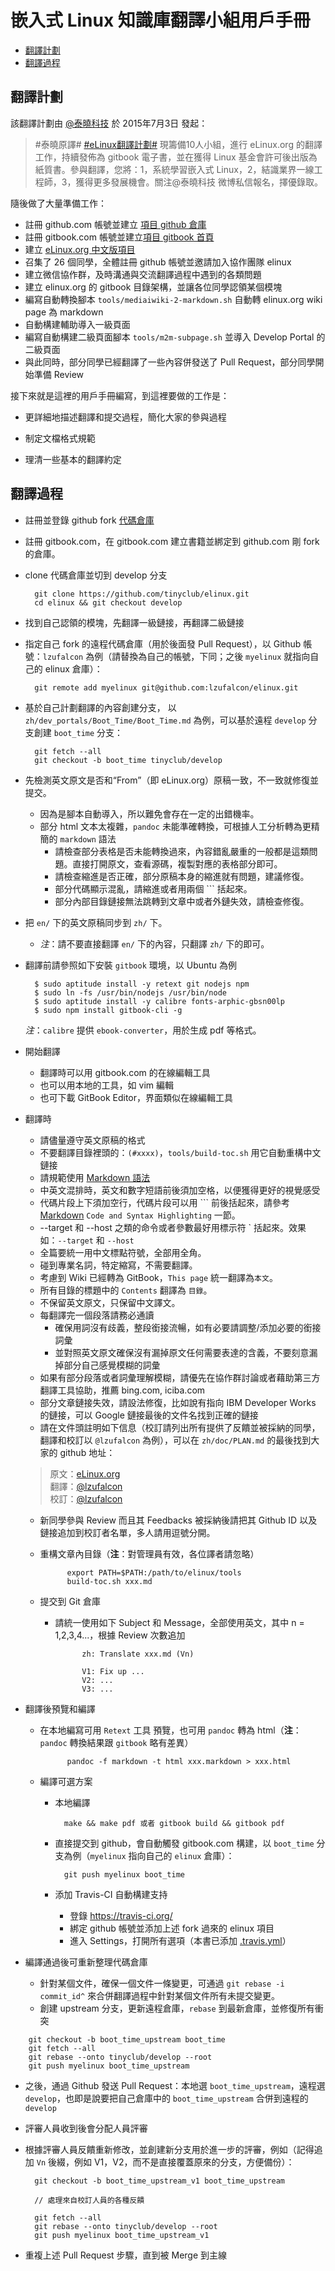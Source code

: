 
# 嵌入式 Linux 知識庫翻譯小組用戶手冊

* [翻譯計劃](#plan)
* [翻譯過程](#procedure)

<span id="plan"></span>
## 翻譯計劃

該翻譯計劃由 [@泰曉科技](http://tinylab.org) 於 2015年7月3日 發起：

> \#泰曉原譯\# [\#eLinux翻譯計劃\#](http://t.cn/RLqNvGt) 現籌備10人小組，進行 eLinux.org 的翻譯工作，持續發佈為 gitbook 電子書，並在獲得 Linux 基金會許可後出版為紙質書。參與翻譯，您將：1，系統學習嵌入式 Linux，2，結識業界一線工程師，3，獲得更多發展機會。關注@泰曉科技 微博私信報名，擇優錄取。

隨後做了大量準備工作：

* 註冊 github.com 帳號並建立 [項目 github 倉庫](https://github.com/tinyclub/elinux)
* 註冊 gitbook.com 帳號並建立[項目 gitbook 首頁](http://tinylab.gitbooks.io/elinux)
* 建立 [eLinux.org 中文版項目](http://www.tinylab.org/elinux/)
* 召集了 26 個同學，全體註冊 github 帳號並邀請加入協作團隊 elinux
* 建立微信協作群，及時溝通與交流翻譯過程中遇到的各類問題
* 建立 elinux.org 的 gitbook 目錄架構，並讓各位同學認領某個模塊
* 編寫自動轉換腳本 `tools/mediaiwiki-2-markdown.sh` 自動轉 elinux.org wiki page 為 markdown
* 自動構建輔助導入一級頁面
* 編寫自動構建二級頁面腳本 `tools/m2m-subpage.sh` 並導入 Develop Portal 的二級頁面
* 與此同時，部分同學已經翻譯了一些內容併發送了 Pull Request，部分同學開始準備 Review

接下來就是這裡的用戶手冊編寫，到這裡要做的工作是：

* 更詳細地描述翻譯和提交過程，簡化大家的參與過程

* 制定文檔格式規範

* 理清一些基本的翻譯約定

<span id="procedure"></span>
## 翻譯過程

* 註冊並登錄 github fork [代碼倉庫](https://github.com/tinyclub/elinux)

* 註冊 gitbook.com，在 gitbook.com 建立書籍並綁定到 github.com 剛 fork 的倉庫。

* clone 代碼倉庫並切到 develop 分支

        git clone https://github.com/tinyclub/elinux.git
        cd elinux && git checkout develop

* 找到自己認領的模塊，先翻譯一級鏈接，再翻譯二級鏈接

* 指定自己 fork 的遠程代碼倉庫（用於後面發 Pull Request），以 Github 帳號：`lzufalcon` 為例（請替換為自己的帳號，下同；之後 `myelinux` 就指向自己的 elinux 倉庫）：

        git remote add myelinux git@github.com:lzufalcon/elinux.git

* 基於自己計劃翻譯的內容創建分支， 以 `zh/dev_portals/Boot_Time/Boot_Time.md` 為例，可以基於遠程 `develop` 分支創建 `boot_time` 分支：

        git fetch --all
        git checkout -b boot_time tinyclub/develop

* 先檢測英文原文是否和“From”（即 eLinux.org）原稿一致，不一致就修復並提交。
    * 因為是腳本自動導入，所以難免會存在一定的出錯機率。
    * 部分 html 文本太複雜，`pandoc` 未能準確轉換，可根據人工分析轉為更精簡的 `markdown` 語法
        * 請檢查部分表格是否未能轉換過來，內容錯亂嚴重的一般都是這類問題。直接打開原文，查看源碼，複製對應的表格部分即可。
        * 請檢查縮進是否正確，部分原稿本身的縮進就有問題，建議修復。
        * 部分代碼顯示混亂，請縮進或者用兩個 \`\`\` 括起來。
        * 部分內部目錄鏈接無法跳轉到文章中或者外鏈失效，請檢查修復。

* 把 `en/` 下的英文原稿同步到 `zh/` 下。

    * *注*：請不要直接翻譯 `en/` 下的內容，只翻譯 `zh/` 下的即可。


* 翻譯前請參照如下安裝 `gitbook` 環境，以 Ubuntu 為例

        $ sudo aptitude install -y retext git nodejs npm
        $ sudo ln -fs /usr/bin/nodejs /usr/bin/node
        $ sudo aptitude install -y calibre fonts-arphic-gbsn00lp
        $ sudo npm install gitbook-cli -g

    *注*：`calibre` 提供 `ebook-converter`，用於生成 pdf 等格式。


* 開始翻譯

    * 翻譯時可以用 gitbook.com 的在線編輯工具
    * 也可以用本地的工具，如 vim 編輯
    * 也可下載 GitBook Editor，界面類似在線編輯工具

* 翻譯時

    * 請儘量遵守英文原稿的格式
    * 不要翻譯目錄裡頭的：`(#xxxx)`，`tools/build-toc.sh` 用它自動重構中文鏈接
    * 請規範使用 [Markdown 語法][markdown]
    * 中英文混排時，英文和數字短語前後須加空格，以便獲得更好的視覺感受
    * 代碼片段上下須加空行，代碼片段可以用 \`\`\` 前後括起來，請參考 [Markdown][markdown] `Code and Syntax Highlighting` 一節。
    * --target 和 --host 之類的命令或者參數最好用標示符 \` 括起來。效果如：`--target` 和 `--host`
    * 全篇要統一用中文標點符號，全部用全角。
    * 碰到專業名詞，特定縮寫，不需要翻譯。
    * 考慮到 Wiki 已經轉為 GitBook，`This page` 統一翻譯為`本文`。
    * 所有目錄的標題中的 `Contents` 翻譯為 `目錄`。
    * 不保留英文原文，只保留中文譯文。
    * 每翻譯完一個段落請務必通讀
        * 確保用詞沒有歧義，整段銜接流暢，如有必要請調整/添加必要的銜接詞彙
        * 並對照英文原文確保沒有漏掉原文任何需要表達的含義，不要刻意漏掉部分自己感覺模糊的詞彙
    * 如果有部分段落或者詞彙理解模糊，請優先在協作群討論或者藉助第三方翻譯工具協助，推薦 bing.com, iciba.com
    * 部分文章鏈接失效，請設法修復，比如說有指向 IBM Developer Works 的鏈接，可以 Google 鏈接最後的文件名找到正確的鏈接
    * 請在文件頭註明如下信息（校訂請列出所有提供了反饋並被採納的同學，翻譯和校訂以 `@lzufalcon` 為例），可以在 `zh/doc/PLAN.md` 的最後找到大家的 github 地址：

	> 原文：[eLinux.org](http://elinux.org/Boot_Time.md)<br/>
	> 翻譯：[@lzufalcon](https://github.com/lzufalcon)<br/>
	> 校訂：[@lzufalcon](https://github.com/lzufalcon)<br/>

    * 新同學參與 Review 而且其 Feedbacks 被採納後請把其 Github ID 以及鏈接追加到校訂者名單，多人請用逗號分開。
    * 重構文章內目錄（**注**：對管理員有效，各位譯者請忽略）

                export PATH=$PATH:/path/to/elinux/tools
                build-toc.sh xxx.md

    * 提交到 Git 倉庫
        * 請統一使用如下 Subject 和 Message，全部使用英文，其中 n = 1,2,3,4...，根據 Review 次數追加

                    zh: Translate xxx.md (Vn)
                    
                    V1: Fix up ...
                    V2: ...
                    V3: ...

* 翻譯後預覽和編譯

    * 在本地編寫可用 `Retext` 工具 預覽，也可用 `pandoc` 轉為 html（**注**：`pandoc` 轉換結果跟 `gitbook` 略有差異）

                pandoc -f markdown -t html xxx.markdown > xxx.html

    * 編譯可選方案

        * 本地編譯

                make && make pdf 或者 gitbook build && gitbook pdf

        * 直接提交到 github，會自動觸發 gitbook.com 構建，以 `boot_time` 分支為例（`myelinux` 指向自己的 `elinux` 倉庫）：

                git push myelinux boot_time

        * 添加 Travis-CI 自動構建支持
            * 登錄 <https://travis-ci.org/>
            * 綁定 github 帳號並添加上述 fork 過來的 elinux 項目
            * 進入 Settings，打開所有選項（本書已添加 [.travis.yml](../.travis.yml)）

* 編譯通過後可重新整理代碼倉庫

    * 針對某個文件，確保一個文件一條變更，可通過 `git rebase -i commit_id^` 來合併翻譯過程中針對某個文件所有未提交變更。
    * 創建 upstream 分支，更新遠程倉庫，`rebase` 到最新倉庫，並修復所有衝突

<!-- -->
        git checkout -b boot_time_upstream boot_time
        git fetch --all
        git rebase --onto tinyclub/develop --root
        git push myelinux boot_time_upstream


* 之後，通過 Github 發送 Pull Request：本地選 `boot_time_upstream`，遠程選 `develop`，也即是說要把自己倉庫中的 `boot_time_upstream` 合併到遠程的 `develop`

* 評審人員收到後會分配人員評審

* 根據評審人員反饋重新修改，並創建新分支用於進一步的評審，例如（記得追加 `Vn` 後綴，例如 V1，V2，而不是直接覆蓋原來的分支，方便備份）：

        git checkout -b boot_time_upstream_v1 boot_time_upstream

        // 處理來自校訂人員的各種反饋

        git fetch --all
        git rebase --onto tinyclub/develop --root
        git push myelinux boot_time_upstream_v1

* 重複上述 Pull Request 步驟，直到被 Merge 到主線

[markdown]:http://help.gitbook.com/format/markdown.html
